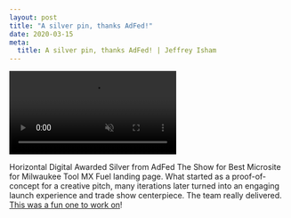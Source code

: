 ```yaml
---
layout: post
title: "A silver pin, thanks AdFed!"
date: 2020-03-15
meta:
  title: A silver pin, thanks AdFed! | Jeffrey Isham
---
```


<div class="img-thumbnail">
  <div class="ratio ratio-16x9 my-2">
    <video autoplay="" loop="" muted="" src="/assets/videos/Milwaukee-Website-Redesign.mp4" playsinline=""></video>
  </div>
</div>

<p>Horizontal Digital Awarded Silver from AdFed The Show for Best Microsite for Milwaukee Tool MX Fuel landing page. What started as a proof-of-concept for a creative pitch, many iterations later turned into an engaging launch experience and trade show centerpiece. The team really delivered.  <a href="http://horizontaldigital.com/work/milwaukee" target="_blank">This was a fun one to work on</a>!</p>
